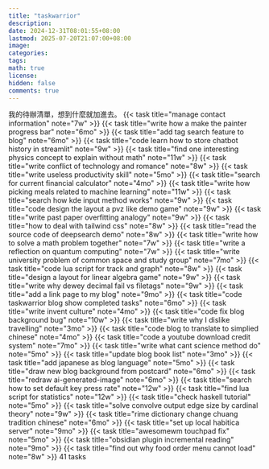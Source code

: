 ```yaml
---
title: "taskwarrior"
description: 
date: 2024-12-31T08:01:55+08:00
lastmod: 2025-07-20T21:07:00+08:00
image: 
categories: 
tags: 
math: true
license: 
hidden: false
comments: true
---
```


我的待辦清單，想到什麼就加進去。
{{< task title="manage contact information" note="7w" >}}
{{< task title="write how a make the painter progress bar" note="6mo" >}}
{{< task title="add tag search feature to blog" note="6mo" >}}
{{< task title="code learn how to store chatbot history in streamlit" note="9w" >}}
{{< task title="find one interesting physics concept to explain without math" note="11w" >}}
{{< task title="write conflict of technology and romance" note="8w" >}}
{{< task title="write useless productivity skill" note="5mo" >}}
{{< task title="search for current financial calculator" note="4mo" >}}
{{< task title="write how picking meals related to machine learning" note="11w" >}}
{{< task title="search how kde input method works" note="9w" >}}
{{< task title="code design the layout a pvz like demo game" note="9w" >}}
{{< task title="write past paper overfitting analogy" note="9w" >}}
{{< task title="how to deal with tailwind css" note="8w" >}}
{{< task title="read the source code of deepsearch demo" note="8w" >}}
{{< task title="write how to solve a math problem together" note="7w" >}}
{{< task title="write a reflection on quantum computing" note="7w" >}}
{{< task title="write university problem of common space and study group" note="7mo" >}}
{{< task title="code lua script for track and graph" note="8w" >}}
{{< task title="design a layout for linear algebra game" note="9w" >}}
{{< task title="write why dewey decimal fail vs filetags" note="9w" >}}
{{< task title="add a link page to my blog" note="9mo" >}}
{{< task title="code taskwarrior blog show completed tasks" note="6mo" >}}
{{< task title="write invent culture" note="4mo" >}}
{{< task title="code fix blog background bug" note="10w" >}}
{{< task title="write why I dislike travelling" note="3mo" >}}
{{< task title="code blog to translate to simplied chinese" note="4mo" >}}
{{< task title="code a youtube download credit system" note="7mo" >}}
{{< task title="write what cant science method do" note="5mo" >}}
{{< task title="update blog book list" note="3mo" >}}
{{< task title="add japanese as blog language" note="5mo" >}}
{{< task title="draw new blog background from postcard" note="6mo" >}}
{{< task title="redraw ai-generated-image" note="6mo" >}}
{{< task title="search how to set default key press rate" note="12w" >}}
{{< task title="find lua script for statistics" note="12w" >}}
{{< task title="check haskell tutorial" note="5mo" >}}
{{< task title="solve convolve output edge size by cardinal theory" note="9w" >}}
{{< task title="rime dictionary change chuang tradition chinese" note="6mo" >}}
{{< task title="set up local habitica server" note="9mo" >}}
{{< task title="awesomewm touchpad fix" note="5mo" >}}
{{< task title="obsidian plugin incremental reading" note="9mo" >}}
{{< task title="find out why food order menu cannot load" note="8w" >}}
41 tasks